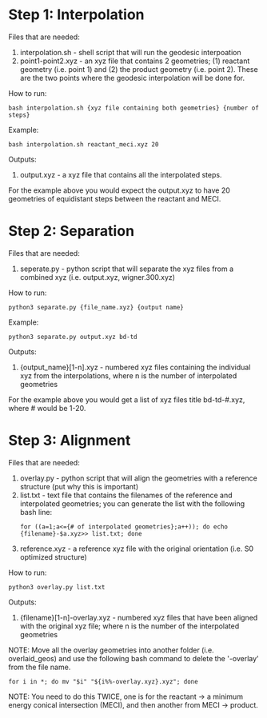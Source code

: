 # Step 1: Interpolation
Files that are needed: 
1. interpolation.sh - shell script that will run the geodesic interpoation
2. point1-point2.xyz - an xyz file that contains 2 geometries; (1) reactant geometry (i.e. point 1) and (2) the product geometry (i.e. point 2). These are the two points where the geodesic interpolation will be done for.

How to run:
``` 
bash interpolation.sh {xyz file containing both geometries} {number of steps}
```

Example:

```
bash interpolation.sh reactant_meci.xyz 20
```

Outputs: 
1. output.xyz - a xyz file that contains all the interpolated steps.

For the example above you would expect the output.xyz to have 20 geometries of equidistant steps between the reactant and MECI.

# Step 2: Separation
Files that are needed: 
1. seperate.py - python script that will separate the xyz files from a combined xyz (i.e. output.xyz, wigner.300.xyz)

How to run: 
```
python3 separate.py {file_name.xyz} {output name}
```
Example: 
```
python3 separate.py output.xyz bd-td
```

Outputs: 
1. {output_name}[1-n].xyz - numbered xyz files containing the individual xyz from the interpolations, where n is the number of interpolated geometries

For the example above you would get a list of xyz files title bd-td-#.xyz, where # would be 1-20.

# Step 3: Alignment
Files that are needed:
1. overlay.py - python script that will align the geometries with a reference structure (put why this is important)
2. list.txt - text file that contains the filenames of the reference and interpolated geometries; you can generate the list with the following bash line:
   ```
   for ((a=1;a<={# of interpolated geometries};a++)); do echo {filename}-$a.xyz>> list.txt; done
   ```
4. reference.xyz - a reference xyz file with the original orientation (i.e. S0 optimized structure)

How to run:
```
python3 overlay.py list.txt
```

Outputs:
1. {filename}[1-n]-overlay.xyz - numbered xyz files that have been aligned with the original xyz file; where n is the number of the interpolated geometries

NOTE: Move all the overlay geometries into another folder (i.e. overlaid_geos) and use the following bash command to delete the '-overlay' from the file name. 
```
for i in *; do mv "$i" "${i%%-overlay.xyz}.xyz"; done
```

NOTE: You need to do this TWICE, one is for the reactant -> a minimum energy conical intersection (MECI), and then another from MECI -> product. 
